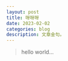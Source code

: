 ```yaml
---
layout: post
title: 呀呀呀
date: 2023-02-02
categories: blog
description: 文章金句。
---
```


> hello world...












